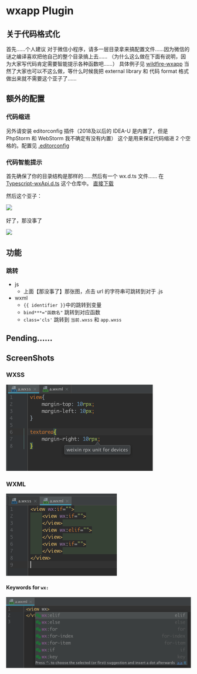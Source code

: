 # wxapp Plugin

## 关于代码格式化
首先……个人建议
对于微信小程序，请多一层目录拿来搞配置文件……因为微信的谜之编译喜欢把他自己的整个目录搞上去……
（为什么这么做在下面有说明，因为大家写代码肯定需要智能提示各种函数吧……）
具体例子见 [wildfire-wxapp](https://github.com/zxj5470/wildfire-wxapp)
当然了大家也可以不这么做，等什么时候我把 external library 和 代码 format 格式做出来就不需要这个亚子了……

## 额外的配置
### 代码缩进 
另外请安装 editorconfig 插件（2018及以后的 IDEA-U 是内置了，但是 PhpStorm 和 WebStorm 我不确定有没有内置）
这个是用来保证代码缩进 2 个空格的。配置见 [.editorconfig](https://github.com/zxj5470/wildfire-wxapp/blob/master/.editorconfig)

### 代码智能提示
首先确保了你的目录结构是那样的……然后有一个 wx.d.ts 文件……
在 [Typescript-wxApi.d.ts](https://github.com/Adherentman/Typescript-wxApi.d.ts) 这个仓库中。
[直接下载](https://github.com/Adherentman/Typescript-wxApi.d.ts/raw/master/wx.d.ts)

然后这个亚子：

![](https://user-images.githubusercontent.com/20026798/59198243-d3382100-8bc5-11e9-8bda-ec0c1491a608.png)

好了，那没事了

![](https://user-images.githubusercontent.com/20026798/59198181-ac79ea80-8bc5-11e9-9512-3240faeaefaf.png)

## 功能
### 跳转
- js
	- 上面【那没事了】那张图，点击 url 的字符串可跳转到对于 .js
- wxml
	- `{{ identifier }}`中的跳转到变量
	- `bind***="函数名"` 跳转到对应函数
	- `class='cls'` 跳转到 `当前.wxss` 和 `app.wxss`
	
## Pending……

## ScreenShots

### WXSS
![](screenShot/wxss-01.png)

### WXML
![](screenShot/wxml-01.png)

#### Keywords for `wx:`
![](screenShot/wxml-02.png)
